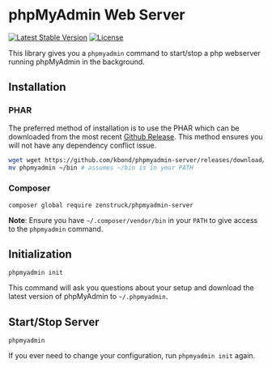 # phpMyAdmin Web Server

[![Latest Stable Version](http://img.shields.io/packagist/v/zenstruck/phpmyadmin-server.svg?style=flat-square)](https://packagist.org/packages/zenstruck/phpmyadmin-server)
[![License](http://img.shields.io/packagist/l/zenstruck/phpmyadmin-server.svg?style=flat-square)](https://packagist.org/packages/zenstruck/phpmyadmin-server)

This library gives you a `phpmyadmin` command to start/stop a php webserver running phpMyAdmin
in the background.

## Installation

### PHAR

The preferred method of installation is to use the PHAR which can be downloaded from the most
recent [Github Release](https://github.com/kbond/phpmyadmin-server/releases). This method
ensures you will not have any dependency conflict issue.

```bash
wget wget https://github.com/kbond/phpmyadmin-server/releases/download/v1.3.0/phpmyadmin.phar -O phpmyadmin && chmod +x phpmyadmin
mv phpmyadmin ~/bin # assumes ~/bin is in your PATH
```

### Composer

```
composer global require zenstruck/phpmyadmin-server
```

**Note**: Ensure you have `~/.composer/vendor/bin` in your `PATH` to give access to the `phpmyadmin`
command.

## Initialization

```
phpmyadmin init
```

This command will ask you questions about your setup and download the latest version of phpMyAdmin
to `~/.phpmyadmin`.

## Start/Stop Server

```
phpmyadmin
```

If you ever need to change your configuration, run `phpmyadmin init` again.
